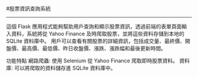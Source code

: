#股票資訊查詢系統

****

這個 Flask 應用程式能夠幫助用戶查詢和顯示股票資訊，透過前端的表單頁面輸入資料，系統將從 Yahoo Finance 及時爬取股票，並將這些資料存儲到本地的 SQLite 資料庫中。
用戶可以查看有關股票的詳細資訊，包括成交量、最終價、開盤價、最高價、最低價、昨日收盤價、漲跌、漲跌幅和最後更新時間。

功能特點
網路爬蟲: 使用 Selenium 從 Yahoo Finance 爬取即時股票資料。
資料庫: 可以將爬取的資料儲存進 SQLite 資料庫中。
